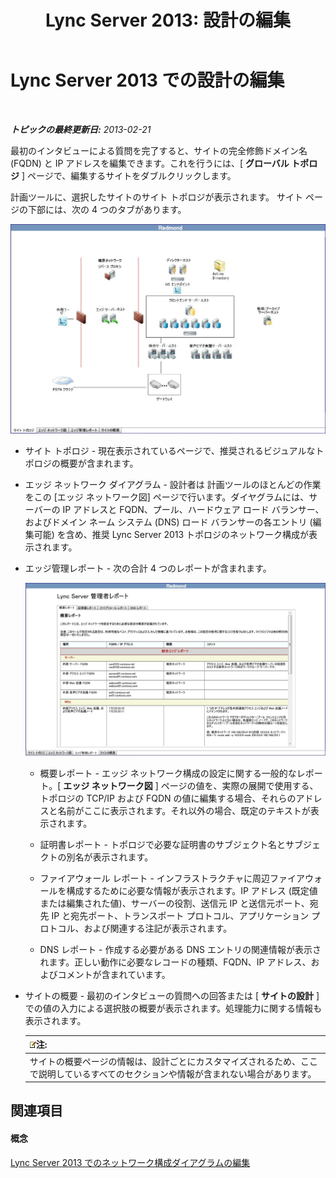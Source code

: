 ﻿---
title: 'Lync Server 2013: 設計の編集'
TOCTitle: 設計の編集
ms:assetid: 08f639ba-0e5f-4ae7-9191-c3d96c25b169
ms:mtpsurl: https://technet.microsoft.com/ja-jp/library/Gg558608(v=OCS.15)
ms:contentKeyID: 52056533
ms.date: 05/19/2016
mtps_version: v=OCS.15
ms.translationtype: HT
---

# Lync Server 2013 での設計の編集

 

_**トピックの最終更新日:** 2013-02-21_

最初のインタビューによる質問を完了すると、サイトの完全修飾ドメイン名 (FQDN) と IP アドレスを編集できます。これを行うには、\[ **グローバル トポロジ** \] ページで、編集するサイトをダブルクリックします。

計画ツールに、選択したサイトのサイト トポロジが表示されます。 サイト ページの下部には、次の 4 つのタブがあります。

![計画ツール、サイト トポロジ](images/Gg558608.e6189c20-360a-42bd-ba90-11bdb5b7551b(OCS.15).jpg "計画ツール、サイト トポロジ")

  - サイト トポロジ - 現在表示されているページで、推奨されるビジュアルなトポロジの概要が含まれます。

  - エッジ ネットワーク ダイアグラム - 設計者は 計画ツールのほとんどの作業をこの \[エッジ ネットワーク図\] ページで行います。ダイヤグラムには、サーバーの IP アドレスと FQDN、プール、ハードウェア ロード バランサー、およびドメイン ネーム システム (DNS) ロード バランサーの各エントリ (編集可能) を含め、推奨 Lync Server 2013 トポロジのネットワーク構成が表示されます。

  - エッジ管理レポート - 次の合計 4 つのレポートが含まれます。
    
    ![\[エッジ管理レポート\] ページ](images/Gg558608.0019cc5e-af39-4cb9-82ce-58f6388242ff(OCS.15).jpg "[エッジ管理レポート] ページ")  
    
      - 概要レポート - エッジ ネットワーク構成の設定に関する一般的なレポート。\[ **エッジ ネットワーク図** \] ページの値を、実際の展開で使用する、トポロジの TCP/IP および FQDN の値に編集する場合、それらのアドレスと名前がここに表示されます。それ以外の場合、既定のテキストが表示されます。
    
      - 証明書レポート - トポロジで必要な証明書のサブジェクト名とサブジェクトの別名が表示されます。
    
      - ファイアウォール レポート - インフラストラクチャに周辺ファイアウォールを構成するために必要な情報が表示されます。IP アドレス (既定値または編集された値)、サーバーの役割、送信元 IP と送信元ポート、宛先 IP と宛先ポート、トランスポート プロトコル、アプリケーション プロトコル、および関連する注記が表示されます。
    
      - DNS レポート - 作成する必要がある DNS エントリの関連情報が表示されます。正しい動作に必要なレコードの種類、FQDN、IP アドレス、およびコメントが含まれています。

  - サイトの概要 - 最初のインタビューの質問への回答または \[ **サイトの設計** \] での値の入力による選択肢の概要が表示されます。処理能力に関する情報も表示されます。
    
    <table>
    <thead>
    <tr class="header">
    <th><img src="images/Gg412781.note(OCS.15).gif" title="note" alt="note" />注:</th>
    </tr>
    </thead>
    <tbody>
    <tr class="odd">
    <td>サイトの概要ページの情報は、設計ごとにカスタマイズされるため、ここで説明しているすべてのセクションや情報が含まれない場合があります。</td>
    </tr>
    </tbody>
    </table>


## 関連項目

#### 概念

[Lync Server 2013 でのネットワーク構成ダイアグラムの編集](lync-server-2013-editing-the-network-configuration-diagram.md)

